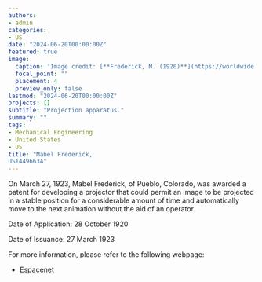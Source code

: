 ```yaml
---
authors:
- admin
categories:
- US
date: "2024-06-20T00:00:00Z"
featured: true
image:
  caption: 'Image credit: [**Frederick, M. (1920)**](https://worldwide.espacenet.com/patent/search/family/023665523/publication/US1449663A?q=pn%3DUS1449663A)'
  focal_point: ""
  placement: 4
  preview_only: false
lastmod: "2024-06-20T00:00:00Z"
projects: []
subtitle: "Projection apparatus."
summary: ""
tags:
- Mechanical Engineering
- United States
- US
title: "Mabel Frederick, 
US1449663A"
---
```


On March 27, 1923, Mabel Frederick, of Pueblo, Colorado, was awarded a patent for developing a projector that could permit an image to be projected in a stable position for a considerable amount of time and automatically move to the next animation without the aid of an operator.

Date of Application: 28 October 1920

Date of Issuance: 27 March 1923

For more information, please refer to the following webpage: 

- [Espacenet](https://worldwide.espacenet.com/patent/search/family/023665523/publication/US1449663A?q=pn%3DUS1449663A)
